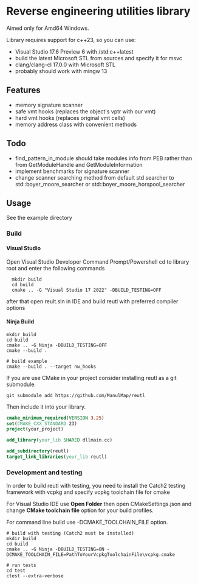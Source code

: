 # Reverse engineering utilities library

Aimed only for Amd64 Windows.

Library requires support for c++23, so you can use:

* Visual Studio 17.6 Preview 6 with /std:c++latest
* build the latest Microsoft STL from sources and specify it for msvc
* clang/clang-cl 17.0.0 with Microsoft STL
* probably should work with mingw 13

## Features

* memory signature scanner
* safe vmt hooks (replaces the object's vptr with our vmt)
* hard vmt hooks (replaces original vmt cells)
* memory address class with convenient methods

## Todo

* find_pattern_in_module should take modules info from PEB
  rather than from GetModuleHandle and GetModuleInformation
* implement benchmarks for signature scanner
* change scanner searching method from default std searcher to
  std::boyer_moore_searcher or std::boyer_moore_horspool_searcher

## Usage

See the example directory

### Build

#### Visual Studio

Open Visual Studio Developer Command Prompt/Powershell cd to library root
and enter the following commands

```shell
  mkdir build
  cd build
  cmake .. -G "Visual Studio 17 2022" -DBUILD_TESTING=OFF
```

after that open reult.sln in IDE and build reutl with preferred compiler options

#### Ninja Build

```shell
mkdir build
cd build
cmake .. -G Ninja -DBUILD_TESTING=OFF
cmake --build .

# build example
cmake --build . --target nw_hooks
```

If you are use CMake in your project consider installing reutl as a git submodule.

```shell
git submodule add https://github.com/ManulMap/reutl
```

Then include it into your library.

```cmake
cmake_minimum_required(VERSION 3.25)
set(CMAKE_CXX_STANDARD 23)
project(your_project)

add_library(your_lib SHARED dllmain.cc)

add_subdirectory(reutl)
target_link_libraries(your_lib reutl)
```

### Development and testing

In order to build reutl with testing, you need to install the Catch2
testing framework with vcpkg and specify vcpkg toolchain file for cmake

For Visual Studio IDE use **Open Folder** then open CMakeSettings.json
and change **CMake toolchain file** option for your build profiles.

For command line build use -DCMAKE_TOOLCHAIN_FILE option.

```shell
# build with testing (Catch2 must be installed)
mkdir build
cd build
cmake .. -G Ninja -DBUILD_TESTING=ON -DCMAKE_TOOLCHAIN_FILE=PathToYourVcpkgToolchainFile\vcpkg.cmake

# run tests
cd test
ctest --extra-verbose
```